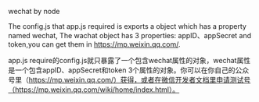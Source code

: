 wechat by node

The config.js that app.js required is exports a object which has a property named wechat, The wachat object has 3 properties: appID、appSecret and token,you can get them in https://mp.weixin.qq.com/.

app.js require的config.js就只暴露了一个包含wechat属性的对象，wechat属性是一个包含appID、appSecret和token 3个属性的对象。你可以在你自己的公众号里（https://mp.weixin.qq.com/）获得，或者在微信开发者文档里申请测试号（https://mp.weixin.qq.com/wiki/home/index.html）。
